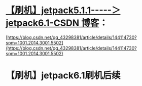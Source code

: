 # [【刷机】jetpack5.1.1-----＞jetpack6.1-CSDN 博客]()：

[https://blog.csdn.net/qq_43298381/article/details/144114730?spm=1001.2014.3001.5502](https://blog.csdn.net/qq_43298381/article/details/144114730?spm=1001.2014.3001.5502)

# 【刷机】jetpack6.1刷机后续
